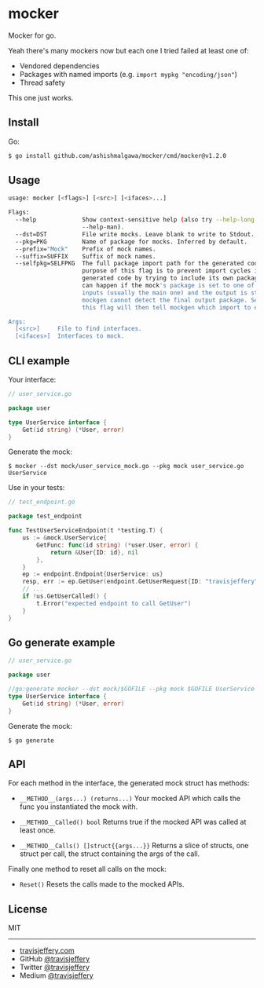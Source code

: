 # mocker

Mocker for go.

Yeah there's many mockers now but each one I tried failed at least one of:

- Vendored dependencies
- Packages with named imports (e.g. `import mypkg "encoding/json"`)
- Thread safety

This one just works.

## Install

Go:

``` sh
$ go install github.com/ashishmalgawa/mocker/cmd/mocker@v1.2.0
```

## Usage

``` sh
usage: mocker [<flags>] [<src>] [<ifaces>...]

Flags:
  --help             Show context-sensitive help (also try --help-long and
                     --help-man).
  --dst=DST          File write mocks. Leave blank to write to Stdout.
  --pkg=PKG          Name of package for mocks. Inferred by default.
  --prefix="Mock"    Prefix of mock names.
  --suffix=SUFFIX    Suffix of mock names.
  --selfpkg=SELFPKG  The full package import path for the generated code. The
                     purpose of this flag is to prevent import cycles in the
                     generated code by trying to include its own package. This
                     can happen if the mock's package is set to one of its
                     inputs (usually the main one) and the output is stdio so
                     mockgen cannot detect the final output package. Setting
                     this flag will then tell mockgen which import to exclude.

Args:
  [<src>]     File to find interfaces.
  [<ifaces>]  Interfaces to mock.
```

## CLI example

Your interface:

``` go
// user_service.go

package user

type UserService interface {
	Get(id string) (*User, error)
}
```

Generate the mock:

```
$ mocker --dst mock/user_service_mock.go --pkg mock user_service.go UserService
```

Use in your tests:

``` go
// test_endpoint.go

package test_endpoint

func TestUserServiceEndpoint(t *testing.T) {
    us := &mock.UserService{
        GetFunc: func(id string) (*user.User, error) {
            return &User{ID: id}, nil
        },
    }
    ep := endpoint.Endpoint{UserService: us}
    resp, err := ep.GetUser(endpoint.GetUserRequest{ID: "travisjeffery"})
    // ...
    if !us.GetUserCalled() {
        t.Error("expected endpoint to call GetUser")
    }
}
```

## Go generate example

``` go
// user_service.go

package user

//go:generate mocker --dst mock/$GOFILE --pkg mock $GOFILE UserService
type UserService interface {
	Get(id string) (*User, error)
}
```

Generate the mock:

```
$ go generate
```


## API

For each method in the interface, the generated mock struct has methods:

- `__METHOD__(args...) (returns...)`
  Your mocked API which calls the func you instantiated the mock with.

- `__METHOD__Called() bool`
  Returns true if the mocked API was called at least once.

- `__METHOD__Calls() []struct{{args...}}`
  Returns a slice of structs, one struct per call, the struct containing the
  args of the call.

Finally one method to reset all calls on the mock:

- `Reset()`
  Resets the calls made to the mocked APIs.

## License

MIT

---

- [travisjeffery.com](http://travisjeffery.com)
- GitHub [@travisjeffery](https://github.com/travisjeffery)
- Twitter [@travisjeffery](https://twitter.com/travisjeffery)
- Medium [@travisjeffery](https://medium.com/@travisjeffery)
